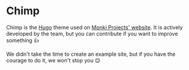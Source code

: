 # Chimp

Chimp is the [Hugo](https://gohugo.io) theme used on [Monki Projects' website](https://monkiprojects.com). It is actively developed by the team, but you can contribute if you want to improve something 👍

We didn't take the time to create an example site, but if you have the courage to do it, we won't stop you 😌
